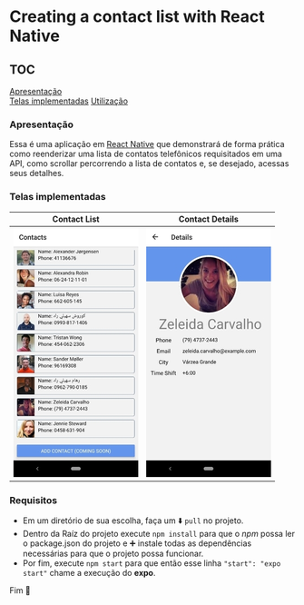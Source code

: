 # Creating a contact list with React Native 

## TOC  

[Apresentação](#apresentação)   
[Telas implementadas](#telas-implementadas) 
[Utilização](#utilização)   

### Apresentação

Essa é uma aplicação em [React Native](https://reactnative.dev/docs/getting-started/) que demonstrará de forma prática como reenderizar uma lista de contatos telefônicos requisitados em uma API, como scrollar percorrendo a lista de contatos e, se desejado, acessas seus detalhes.    

### Telas implementadas  


Contact List             |  Contact Details
:-------------------------:|:-------------------------:
![Contact List](https://github.com/carllosaguiar/contactList/blob/master/src/assets/images/contact-list.jpeg?raw=true)  |  ![Contact Details](https://github.com/carllosaguiar/contactList/blob/master/src/assets/images/details.jpeg?raw=true) 


### Requisitos   
- Em um diretório de sua escolha, faça um :arrow_down: `pull` no projeto.   
- Dentro da Raíz do projeto execute `npm install` para que o *npm* possa ler o package.json do projeto e :heavy_plus_sign: instale todas as dependências necessárias para que o projeto possa funcionar.  
- Por fim, execute `npm start` para que então esse linha `"start": "expo start"` chame a execução do **expo**. 

Fim :rocket: